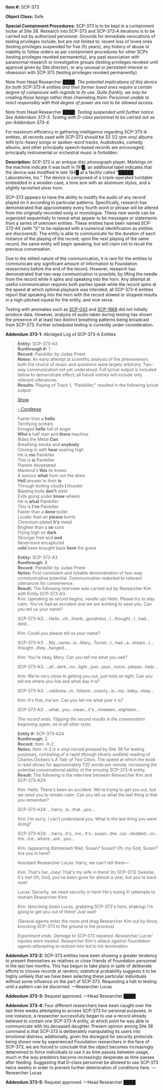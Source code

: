 **Item #:** SCP-373

**Object Class:** Safe

**Special Containment Procedures:** SCP-373 is to be kept in a containment locker at Site 38. Research into SCP-373 and SCP-373-A iterations is to be carried out by authorized personnel. Grounds for immediate revocations of testing privileges include, but are not limited to: recent loss of loved ones (testing privileges suspended for five (5) years), any history of abuse or inability to follow orders as per containment procedures for other SCPs (testing privileges revoked permanently), any past association with paranormal research or investigative groups (testing privileges revoked until approval given by Site director), or any unusual or persistent interest or obsession with SCP-373 (testing privileges revoked permanently).

Note from Head Researcher ████: _The potential implications of this device for both SCP-373-A entities and their former loved ones require a certain degree of composure with regards to its use. Quite frankly, we may be_ creating _these beings rather than_ channeling _them. Personnel unable to react responsibly with that degree of power are not to be allowed access._

Note from Head Researcher ████: _Testing suspended until further notice. See Addendum 373-3._ _Testing with D-class personnel to be carried out as per Addendum 373-4._

For maximum efficiency in gathering intelligence regarding SCP-373-A entities, all records used with SCP-373 should be 33 1/2 rpm vinyl albums with lyric-heavy songs or spoken-word tracks. Audiobooks, comedy albums, and other principally speech-based records are encouraged; principally instrumental or orchestral music is forbidden.

**Description:** SCP-373 is an antique disc phonograph player. Markings on the machine indicate it was built in 191█; an additional label indicates that the device was modified in late 194█ at a facility called "█████ Laboratories, Inc." The device is composed of a crank-operated turntable embedded in a wooden case, a tone arm with an aluminum stylus, and a slightly tarnished silver horn.

SCP-373 appears to have the ability to modify the audio of any record played on it according to particular patterns. Specifically, research has demonstrated that approximately every fourth word or phrase will be altered from the originally-recorded song or monologue. These new words can be organized sequentially to reveal what appear to be messages or statements from a series of unknown entities. These entities have been named SCP-373-AX (with "X" to be replaced with a numerical identification as entities are discovered). The entity is able to communicate for the duration of each instance of the playing of the record; upon the next playing of the same record, the same entity will begin speaking, but will claim not to recall the previous conversation.

Due to the stilted nature of the communication, it is rare for the entities to communicate any significant amount of information to Foundation researchers before the end of the record. However, research has demonstrated that two-way communication is possible, by lifting the needle from the record while it spins and speaking into the horn. Any attempt at useful communication requires both parties speak while the record spins at the speed at which optimal playback was intended; all SCP-373-A entities report that speaking into the horn with the record slowed or stopped results in a high-pitched squeal for the entity, and vice versa.

Testing with anomalies such as [SCP-043](/scp-043) and [SCP-1668](/scp-1668) did not initially produce data. However, analysis of audio taken during testing has shown the presence of at least two distinct breathing patterns being broadcast from SCP-373. Further scheduled testing is currently under consideration.

**Addendum 373-1:** Abridged Log of SCP-373-A Entities

> **Entity:** SCP-373-A3  
> **Runthrough #:** 1  
> **Record:** _Painkiller_ by Judas Priest  
> **Notes:** An early attempt at scientific analysis of the phenomenon, both the choice of music and questions were largely arbitrary. Two-way communication not yet understood. Full lyrical output is included below to demonstrate effect; all future entries will include only relevant utterances.  
> **Results:** Playing of Track 1, "Painkiller," resulted in the following lyrical output:
> 
> [Show](javascript:;)
> 
> [\- Condense](javascript:;)
> 
> Faster than a **hello**  
> Terrifying scream  
> Enraged **hello** full of anger  
> **Who's** half man and **there** machine  
> Rides the Metal **Can**  
> Breathing smoke and **anybody**  
> Closing in with **hear** soaring high  
> He is **me** Painkiller  
> This is **is** Painkiller  
> Planets devastated  
> Mankind's **this** its knees  
> A saviour **what** from out the skies  
> **Hell** answer to their **is**  
> Through boiling clouds **I** thunder  
> Blasting bolts **don't** steel  
> Evils going under **know** wheels  
> He is **what** Painkiller  
> This is **I've** Painkiller  
> Faster than a **done** bullet  
> Louder than an **please** bomb  
> Chromium plated **it's** metal  
> Brighter than a **so** suns  
> Flying high on **dark**  
> Stronger free and **and**  
> Nevermore encaptured  
> **cold** been brought back **here** the grave

> **Entity:** SCP-373-A3  
> **Runthrough:** 8  
> **Record:** _Painkiller_ by Judas Priest  
> **Notes:** First consistent and notable demonstration of two-way communicative potential. Communication redacted to relevant utterances for convenience.  
> **Result:** The following interview was carried out by Researcher Kim with Entity SCP-373-A3.  
> Kim: (_speaking as record begins, needle up_) Hello. Please try to stay calm. You've had an accident and we are working to save you. Can you tell us your name?
> 
> SCP-373-A3: …Hello…oh…thank…goodness…I…thought…I…had…died…
> 
> Kim: Could you please tell us your name?
> 
> SCP-373-A3: …My…name…is…Mary…Turner…I…had…a…dream…I…thought…they…hanged…
> 
> Kim: You're okay, Mary. Can you tell me what you see?
> 
> SCP-373-A3: …all…dark…no…light…just…your…voice…please…help…
> 
> Kim: We're very close to getting you out, just hold on tight. Can you tell me where you live and what day it is?
> 
> SCP-373-A3: …valdosta…in…folsom…county…is…my…baby…okay…
> 
> Kim: It's fine, ma'am. Can you tell me what year it is?
> 
> SCP-373-A3: …what…you…mean…it's…nineteen…eighteen…
> 
> _The record ends. Flipping the record results in the conversation beginning again, as in all other tests._

> **Entity #:** SCP-373-A24  
> **Runthrough:** 2  
> **Record:** Item -π-2  
> **Notes:** Item -π-2 is a vinyl record pressed by Site 38 for testing purposes, consisting of a rapid (though clearly audible) reading of Charles Dickens's _A Tale of Two Cities_. The speed at which the book is read allows for approximately 720 words per minute, increasing the potential conversational ability of the ensuing SCP-373-A entity.  
> **Result:** The following is the interview between Researcher Kim and SCP-373-A24.
> 
> Kim: Hello. There's been an accident. We're trying to get you out, but we need you to remain calm. Can you tell us what the last thing is that you remember?
> 
> SCP-373-A24: …harry…is…that…you…
> 
> Kim: I'm sorry, I can't understand you. What is the last thing you were doing?
> 
> SCP-373-A24: …harry…it's…me…it's…susan…the…car…skidded…on…the…ice…where…are…you…
> 
> Kim: (appearing distressed) Wait, Susan? Susan? Oh, my God, Susan? Are you in here?
> 
> Assistant Researcher Lucas: Harry, we can't tell them—
> 
> Kim: That's her, Joey! That's my wife in there! (to SCP-373) Sweetie, it's me! Oh, God, you've been gone for almost a year, but you're back now!
> 
> Lucas: Security, we need security in here! He's losing it! (attempts to restrain Researcher Kim)
> 
> Kim: (knocking down Lucas, grabbing SCP-373's horn, shaking) I'm going to get you out of there! Just wait!
> 
> (Several agents enter the room and drag Researcher Kim out by force, knocking SCP-373 to the ground in the process)
> 
> _Experiment ends. Damage to SCP-373 repaired. Researcher Lucas' injuries were treated. Researcher Kim's attack against Foundation agents attempting to restrain him led to his termination._

**Addendum 373-2:** SCP-373 entities have been showing a greater tendency to present themselves as relatives or close friends of Foundation personnel in the last two months. This has begun to take place in spite of deliberate efforts to choose records at random; statistical probability suggests it to be highly unlikely that we have been selecting these particular individuals without some influence on the part of SCP-373. Requesting a halt to testing until a pattern can be discerned. —Researcher Lucas

**Addendum 373-3:** Request approved. —Head Researcher ████

**Addendum 373-4:** Four different researchers have been caught over the last three weeks attempting to access SCP-373 for personal purposes. In one instance, a researcher successfully began to use a record already believed to contain one SCP-373-A entity, at which point he was able to communicate with his deceased daughter. Present opinion among Site 38 command is that SCP-373 is deliberately manipulating its users into emotional distress; additionally, given the disregard for security protocols being shown now by experienced Foundation researchers in the face of SCP-373, we are forced to conclude that the object becomes increasingly determined to force individuals to use it as time passes between usage, much in the way predators become increasingly desperate as time passes after feeding. Suggesting that D-class personnel be allowed to use SCP-373 twice weekly in order to prevent further deterioration of conditions here. —Researcher Lucas

**Addendum 373-5:** Request approved. —Head Researcher ████